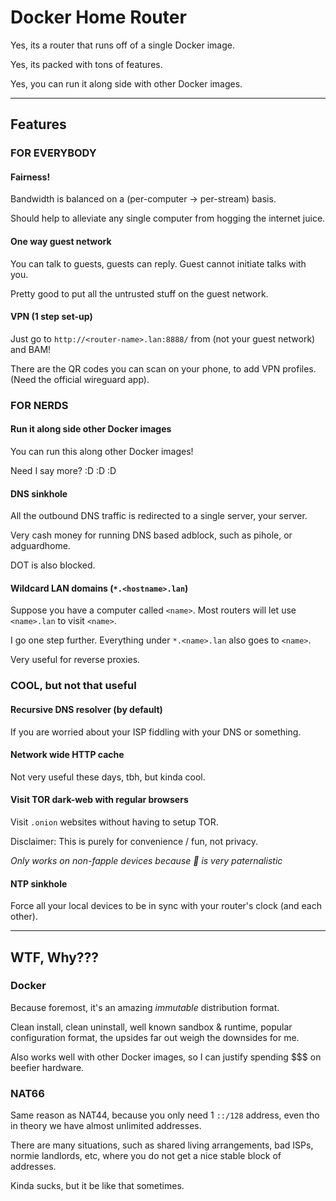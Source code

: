 # Docker Home Router

Yes, its a router that runs off of a single Docker image.

Yes, its packed with tons of features.

Yes, you can run it along side with other Docker images.

---

## Features

### FOR EVERYBODY

#### Fairness!

Bandwidth is balanced on a (per-computer -> per-stream) basis.

Should help to alleviate any single computer from hogging the internet juice.

#### One way guest network

You can talk to guests, guests can reply. Guest cannot initiate talks with you.

Pretty good to put all the untrusted stuff on the guest network.

#### VPN (1 step set-up)

Just go to `http://<router-name>.lan:8888/` from (not your guest network) and BAM!

There are the QR codes you can scan on your phone, to add VPN profiles. (Need the official wireguard app).

### FOR NERDS

#### Run it along side other Docker images

You can run this along other Docker images!

Need I say more? :D :D :D

#### DNS sinkhole

All the outbound DNS traffic is redirected to a single server, your server.

Very cash money for running DNS based adblock, such as pihole, or adguardhome.

DOT is also blocked.

#### Wildcard LAN domains (`*.<hostname>.lan`)

Suppose you have a computer called `<name>`. Most routers will let use `<name>.lan` to visit `<name>`.

I go one step further. Everything under `*.<name>.lan` also goes to `<name>`.

Very useful for reverse proxies.

### COOL, but not that useful

#### Recursive DNS resolver (by default)

If you are worried about your ISP fiddling with your DNS or something.

#### Network wide HTTP cache

Not very useful these days, tbh, but kinda cool.

#### Visit TOR dark-web with regular browsers

Visit `.onion` websites without having to setup TOR.

Disclaimer: This is purely for convenience / fun, not privacy.

_Only works on non-fapple devices because 🍎 is very paternalistic_

#### NTP sinkhole

Force all your local devices to be in sync with your router's clock (and each other).

---

## WTF, Why???

### Docker

Because foremost, it's an amazing _immutable_ distribution format.

Clean install, clean uninstall, well known sandbox & runtime, popular configuration format, the upsides far out weigh the downsides for me.

Also works well with other Docker images, so I can justify spending $$$ on beefier hardware.

### NAT66

Same reason as NAT44, because you only need 1 `::/128` address, even tho in theory we have almost unlimited addresses.

There are many situations, such as shared living arrangements, bad ISPs, normie landlords, etc, where you do not get a nice stable block of addresses.

Kinda sucks, but it be like that sometimes.
